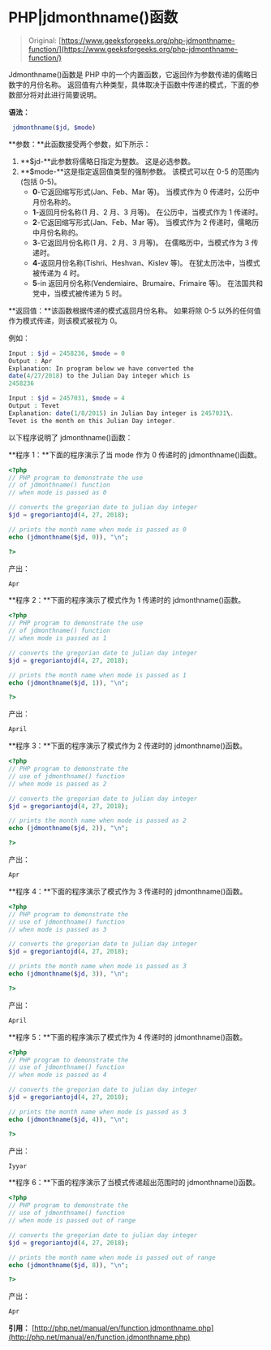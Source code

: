# PHP|jdmonthname()函数

> Original: [https://www.geeksforgeeks.org/php-jdmonthname-function/](https://www.geeksforgeeks.org/php-jdmonthname-function/)

Jdmonthname()函数是 PHP 中的一个内置函数，它返回作为参数传递的儒略日数字的月份名称。 返回值有六种类型，具体取决于函数中传递的模式，下面的参数部分将对此进行简要说明。

**语法：**

```php
 jdmonthname($jd, $mode) 
```

**参数：**此函数接受两个参数，如下所示：

1.  **$jd-**此参数将儒略日指定为整数。 这是必选参数。
2.  **$mode-**这是指定返回值类型的强制参数。 该模式可以在 0-5 的范围内(包括 0-5)。
    *   **0**-它返回缩写形式(Jan、Feb、Mar 等)。 当模式作为 0 传递时，公历中月份名称的。
    *   **1**-返回月份名称(1 月、2 月、3 月等)。 在公历中，当模式作为 1 传递时。
    *   **2**-它返回缩写形式(Jan、Feb、Mar 等)。 当模式作为 2 传递时，儒略历中月份名称的。
    *   **3**-它返回月份名称(1 月、2 月、3 月等)。 在儒略历中，当模式作为 3 传递时。
    *   **4**-返回月份名称(Tishri、Heshvan、Kislev 等)。 在犹太历法中，当模式被传递为 4 时。
    *   **5**-in 返回月份名称(Vendemiaire、Brumaire、Frimaire 等)。 在法国共和党中，当模式被传递为 5 时。

**返回值：**该函数根据传递的模式返回月份名称。 如果将除 0-5 以外的任何值作为模式传递，则该模式被视为 0。

例如：

```php
Input : $jd = 2458236, $mode = 0 
Output : Apr
Explanation: In program below we have converted the 
date(4/27/2018) to the Julian Day integer which is 
2458236

Input : $jd = 2457031, $mode = 4 
Output : Tevet
Explanation: date(1/8/2015) in Julian Day integer is 2457031\. 
Tevet is the month on this Julian Day integer. 

```

以下程序说明了 jdmonthname()函数：

**程序 1：**下面的程序演示了当 mode 作为 0 传递时的 jdmonthname()函数。

```php
<?php
// PHP program to demonstrate the use
// of jdmonthname() function 
// when mode is passed as 0

// converts the gregorian date to julian day integer 
$jd = gregoriantojd(4, 27, 2018); 

// prints the month name when mode is passed as 0
echo (jdmonthname($jd, 0)), "\n"; 

?>
```

产出：

```php
Apr

```

**程序 2：**下面的程序演示了模式作为 1 传递时的 jdmonthname()函数。

```php
<?php
// PHP program to demonstrate the use
// of jdmonthname() function 
// when mode is passed as 1

// converts the gregorian date to julian day integer 
$jd = gregoriantojd(4, 27, 2018); 

// prints the month name when mode is passed as 1
echo (jdmonthname($jd, 1)), "\n"; 

?>
```

产出：

```php
April 

```

**程序 3：**下面的程序演示了模式作为 2 传递时的 jdmonthname()函数。

```php
<?php
// PHP program to demonstrate the
// use of jdmonthname() function 
// when mode is passed as 2

// converts the gregorian date to julian day integer 
$jd = gregoriantojd(4, 27, 2018); 

// prints the month name when mode is passed as 2
echo (jdmonthname($jd, 2)), "\n"; 

?>
```

产出：

```php
Apr

```

**程序 4：**下面的程序演示了模式作为 3 传递时的 jdmonthname()函数。

```php
<?php
// PHP program to demonstrate the
// use of jdmonthname() function 
// when mode is passed as 3

// converts the gregorian date to julian day integer 
$jd = gregoriantojd(4, 27, 2018); 

// prints the month name when mode is passed as 3
echo (jdmonthname($jd, 3)), "\n"; 

?>
```

产出：

```php
April

```

**程序 5：**下面的程序演示了模式作为 4 传递时的 jdmonthname()函数。

```php
<?php
// PHP program to demonstrate the
// use of jdmonthname() function 
// when mode is passed as 4

// converts the gregorian date to julian day integer 
$jd = gregoriantojd(4, 27, 2018); 

// prints the month name when mode is passed as 3
echo (jdmonthname($jd, 4)), "\n"; 

?>
```

产出：

```php
Iyyar

```

**程序 6：**下面的程序演示了当模式传递超出范围时的 jdmonthname()函数。

```php
<?php
// PHP program to demonstrate the
// use of jdmonthname() function 
// when mode is passed out of range

// converts the gregorian date to julian day integer 
$jd = gregoriantojd(4, 27, 2018); 

// prints the month name when mode is passed out of range
echo (jdmonthname($jd, 8)), "\n"; 

?>
```

产出：

```php
Apr

```

**引用：**
[http://php.net/manual/en/function.jdmonthname.php](http://php.net/manual/en/function.jdmonthname.php)